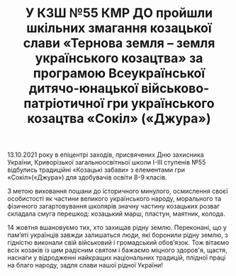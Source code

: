 ﻿---
title: У КЗШ №55 КМР ДО пройшли шкільних змагання козацької слави «Тернова земля – земля українського козацтва» за програмою Всеукраїнської дитячо-юнацької військово-патріотичної гри українського козацтва «Сокіл» («Джура»)
---

13.10.2021 року в епіцентрі заходів, присвячених Дню захисника України, Криворізької загальноосвітньої школи І-ІІІ ступенів №55 відбулись традиційні «Козацькі забави» з елементами гри «Сокіл»(«Джура») для здобувачів освіти 8-9 класів.

З метою виховання пошани до історичного минулого, осмислення своєї особистості як частини великого українського народу, морального та фізичного загартовування школярів значну частину козацьких розваг складала смуга перешкод: козацький марш, пластун, маятник, колода.

14 жовтня вшановуємо тих, хто захищав рідну землю. Переконані, що у пам’яті українців завжди залишаться люди, які боронили рідну землю, з гідністю виконали свій військовий і громадський обов’язок. Тож вітаємо всіх козаків із цим радісним святом і бажаємо міцного здоров'я, щастя, наснаги у відродженні найкращих національних традицій, плідної праці на благо народу, задля слави нашої рідної України!

<slideshow />

<youtube id="KtoAt2f-1IQ" />
